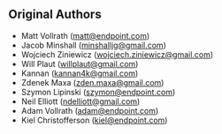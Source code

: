 Original Authors
----------------

 * Matt Vollrath (matt@endpoint.com)
 * Jacob Minshall (minshalljg@gmail.com)
 * Wojciech Ziniewicz (wojciech.ziniewicz@gmail.com)
 * Will Plaut (willplaut@gmail.com)
 * Kannan (kannan4k@gmail.com)
 * Zdenek Maxa (zden.maxa@gmail.com)
 * Szymon Lipinski (szymon@endpoint.com)
 * Neil Elliott (ndelliott@gmail.com)
 * Adam Vollrath (adam@endpoint.com)
 * Kiel Christofferson (kiel@endpoint.com)
